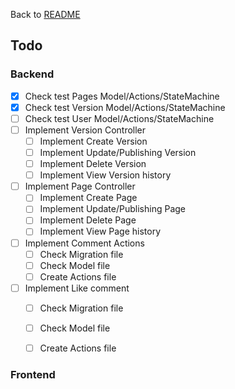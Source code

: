 Back to [README](../README.md)

## Todo
### Backend
- [X] Check test Pages Model/Actions/StateMachine
- [X] Check test Version Model/Actions/StateMachine
- [ ] Check test User Model/Actions/StateMachine
- [ ] Implement Version Controller
  - [ ] Implement Create Version
  - [ ] Implement Update/Publishing Version
  - [ ] Implement Delete Version
  - [ ] Implement View Version history
- [ ] Implement Page Controller
  - [ ] Implement Create Page
  - [ ] Implement Update/Publishing Page
  - [ ] Implement Delete Page
  - [ ] Implement View Page history
- [ ] Implement Comment Actions
  - [ ] Check Migration file
  - [ ] Check Model file
  - [ ] Create Actions file
- [ ] Implement Like comment
  -[ ] Check Migration file
  - [ ] Check Model file
  - [ ] Create Actions file


### Frontend
